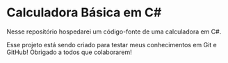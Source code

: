 # Calculadora Básica em C#
 Nesse repositório hospedarei um código-fonte de uma calculadora em C#.

 Esse projeto está sendo criado para testar meus conhecimentos em Git e GitHub!
 Obrigado a todos que colaborarem!
